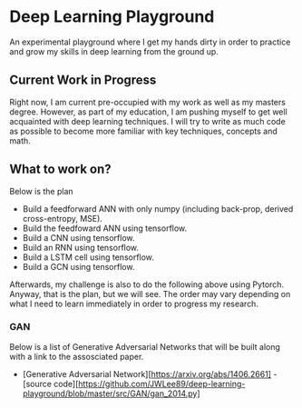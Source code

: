 # Deep Learning Playground
An experimental playground where I get my hands dirty in order to practice and grow my skills in deep learning from the ground up.


## Current Work in Progress

Right now, I am current pre-occupied with my work as well as my masters degree. However, as part of my education, I am pushing myself to get well acquainted with deep learning techniques. I will try to write as much code as possible to become more familiar with key techniques, concepts and math.

## What to work on?

Below is the plan 

- Build a feedforward ANN with only numpy (including back-prop, derived cross-entropy, MSE). 
- Build the feedfoward ANN using tensorflow. 
- Build a CNN using tensorflow. 
- Build an RNN using tensorflow. 
- Build a LSTM cell using tensorflow. 
- Build a GCN using tensorflow. 

Afterwards, my challenge is also to do the following above using Pytorch. Anyway, that is the plan, but we will see. The order may vary depending on what I need to learn immediately in order to progress my research.


### GAN 

Below is a list of Generative Adversarial Networks that will be built along with a link to the assosciated paper. 

- [Generative Adversarial Network][https://arxiv.org/abs/1406.2661] - [source code][https://github.com/JWLee89/deep-learning-playground/blob/master/src/GAN/gan_2014.py]
